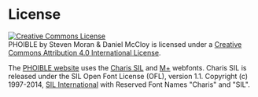 # License
<a rel="license" href="http://creativecommons.org/licenses/by/4.0/"><img alt="Creative Commons License" style="border-width:0" src="https://i.creativecommons.org/l/by/4.0/80x15.png" /></a><br /><span xmlns:dct="http://purl.org/dc/terms/" property="dct:title">PHOIBLE</span> by <span xmlns:cc="http://creativecommons.org/ns#" property="cc:attributionName">Steven Moran & Daniel McCloy</span> is licensed under a <a rel="license" href="http://creativecommons.org/licenses/by/4.0/">Creative Commons Attribution 4.0 International License</a>.

The [PHOIBLE website](http://phoible.github.io/) uses the [Charis SIL](http://scripts.sil.org/charissil_download) and [M+](http://mplus-fonts.sourceforge.jp/webfonts/index-en.html) webfonts. Charis SIL is released under the SIL Open Font License (OFL), version 1.1. Copyright (c) 1997-2014, [SIL International](http://scripts.sil.org/) with Reserved Font Names "Charis" and "SIL".
